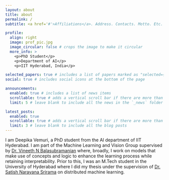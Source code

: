 ```yaml
---
layout: about
title: about
permalink: /
subtitle: <a href='#'>Affiliations</a>. Address. Contacts. Motto. Etc.

profile:
  align: right
  image: prof_pic.jpg
  image_circular: false # crops the image to make it circular
  more_info: >
    <p>PhD Student</p>
    <p>Department of AI</p>
    <p>IIT Hyderabad, India</p>

selected_papers: true # includes a list of papers marked as "selected={true}"
social: true # includes social icons at the bottom of the page

announcements:
  enabled: true # includes a list of news items
  scrollable: true # adds a vertical scroll bar if there are more than 3 news items
  limit: 5 # leave blank to include all the news in the `_news` folder

latest_posts:
  enabled: true
  scrollable: true # adds a vertical scroll bar if there are more than 3 new posts items
  limit: 3 # leave blank to include all the blog posts
---
```


I am Deepika Vemuri, a PhD student from the AI department of IIT Hyderabad. I am part of the Machine Learning and Vision Group supervised by [Dr. Vineeth N Balasubramanian](https://people.iith.ac.in/vineethnb/index.html) where, broadly, I work on models that make use of concepts and logic to enhance the learning process while retaining interpretability. Prior to this, I was an M.Tech student in the University of Hyderabad where I did my thesis under the supervision of [Dr. Satish Narayana Srirama](https://scis.uohyd.ac.in/~srirama/) on distributed machine learning.
